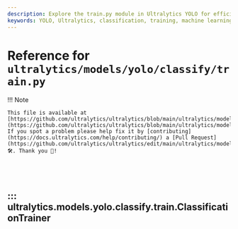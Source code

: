 ```yaml
---
description: Explore the train.py module in Ultralytics YOLO for efficient classification model training. Learn more with examples and detailed code documentation.
keywords: YOLO, Ultralytics, classification, training, machine learning, deep learning, PyTorch, train.py
---
```


# Reference for `ultralytics/models/yolo/classify/train.py`

!!! Note

    This file is available at [https://github.com/ultralytics/ultralytics/blob/main/ultralytics/models/yolo/classify/train.py](https://github.com/ultralytics/ultralytics/blob/main/ultralytics/models/yolo/classify/train.py). If you spot a problem please help fix it by [contributing](https://docs.ultralytics.com/help/contributing/) a [Pull Request](https://github.com/ultralytics/ultralytics/edit/main/ultralytics/models/yolo/classify/train.py) 🛠️. Thank you 🙏!

<br><br>

## ::: ultralytics.models.yolo.classify.train.ClassificationTrainer

<br><br>
